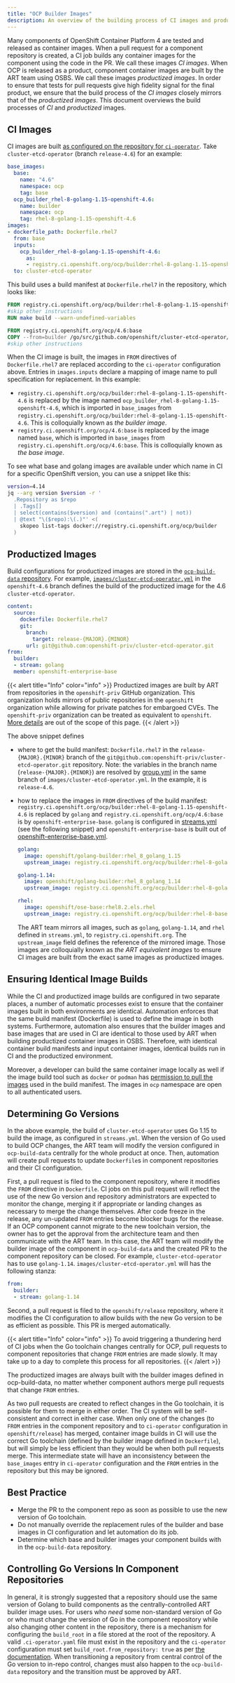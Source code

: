 ```yaml
---
title: "OCP Builder Images"
description: An overview of the building process of CI images and productized images.
---
```


Many components of OpenShift Container Platform 4 are tested and released as container images. When a pull request for a component repository is created, a CI job builds any container images for the component using the code in the PR. We call these images _CI images_. When OCP is released as a product, component container images are built by the ART team using OSBS. We call these images _productized images_. In order to ensure that tests for pull requests give high fidelity signal for the final product, we ensure that the build process of the _CI images_ closely mirrors that of the _productized images_. This document overviews the build processes of _CI_ and _productized_ images.

## CI Images

CI images are built [as configured on the repository for `ci-operator`](/docs/architecture/ci-operator/#building-container-images). Take `cluster-etcd-operator` (branch `release-4.6`) for an example:

```yaml
base_images:
  base:
    name: "4.6"
    namespace: ocp
    tag: base
  ocp_builder_rhel-8-golang-1.15-openshift-4.6:
    name: builder
    namespace: ocp
    tag: rhel-8-golang-1.15-openshift-4.6
images:
- dockerfile_path: Dockerfile.rhel7
  from: base
  inputs:
    ocp_builder_rhel-8-golang-1.15-openshift-4.6:
      as:
      - registry.ci.openshift.org/ocp/builder:rhel-8-golang-1.15-openshift-4.6
  to: cluster-etcd-operator
```

This build uses a build manifest at `Dockerfile.rhel7` in the repository, which looks like:

```Dockerfile
FROM registry.ci.openshift.org/ocp/builder:rhel-8-golang-1.15-openshift-4.6 AS builder
#skip other instructions
RUN make build --warn-undefined-variables

FROM registry.ci.openshift.org/ocp/4.6:base
COPY --from=builder /go/src/github.com/openshift/cluster-etcd-operator/bindata/bootkube/bootstrap-manifests /usr/share/bootkube/manifests/bootstrap-manifests/
#skip other instructions
```

When the CI image is built, the images in `FROM` directives of `Dockerfile.rhel7` are replaced according to the `ci-operator` configuration above. Entries in `images.inputs` declare a mapping of image name to pull specification for replacement. In this example:

* `registry.ci.openshift.org/ocp/builder:rhel-8-golang-1.15-openshift-4.6` is replaced by the image named `ocp_builder_rhel-8-golang-1.15-openshift-4.6`, which is imported in `base_images` from `registry.ci.openshift.org/ocp/builder:rhel-8-golang-1.15-openshift-4.6`. This is colloquially known as _the builder image_.
* `registry.ci.openshift.org/ocp/4.6:base` is replaced by the image named `base`, which is imported in `base_images` from `registry.ci.openshift.org/ocp/4.6:base`. This is colloquially known as _the base image_.

To see what base and golang images are available under which name in CI for a specific OpenShift version, you can use a snippet like this:
```bash
version=4.14
jq --arg version $version -r '
  .Repository as $repo
  | .Tags[]
  | select(contains($version) and (contains(".art") | not))
  | @text "\($repo):\(.)"' <(
    skopeo list-tags docker://registry.ci.openshift.org/ocp/builder
  )
```

## Productized Images

Build configurations for productized images are stored in the [`ocp-build-data` repository](https://github.com/openshift/ocp-build-data). For example, [`images/cluster-etcd-operator.yml`](https://github.com/openshift/ocp-build-data/blob/openshift-4.6/images/cluster-etcd-operator.yml) in the `openshift-4.6` branch defines the build of the productized image for the 4.6 `cluster-etcd-operator`. 


```yaml
content:
  source:
    dockerfile: Dockerfile.rhel7
    git:
      branch:
        target: release-{MAJOR}.{MINOR}
      url: git@github.com:openshift-priv/cluster-etcd-operator.git
from:
  builder:
  - stream: golang
  member: openshift-enterprise-base
```

{{< alert title="Info" color="info" >}}
Productized images are built by ART from repositories in the `openshift-priv` GitHub organization. This organization holds mirrors of public repositories in the `openshift` organization while allowing for private patches for embargoed CVEs. The `openshift-priv` organization can be treated as equivalent to `openshift`. [More details](/docs/architecture/private-repositories/#openshift-priv-organization) are out of the scope of this page.
{{< /alert >}}

The above snippet defines
* where to get the build manifest: `Dockerfile.rhel7` in the `release-{MAJOR}.{MINOR}` branch of the `git@github.com:openshift-priv/cluster-etcd-operator.git` repository. Note: the variables in the branch name (`release-{MAJOR}.{MINOR}`) are resolved by [group.yml](https://github.com/openshift/ocp-build-data/blob/eadfec1553e8b8880a3b637c8ea54143431d0bcd/group.yml#L3-L5) in the same branch of `images/cluster-etcd-operator.yml`. In the example, it is `release-4.6`.
* how to replace the images in `FROM` directives of the build manifest: `registry.ci.openshift.org/ocp/builder:rhel-8-golang-1.15-openshift-4.6` is replaced by `golang` and `registry.ci.openshift.org/ocp/4.6:base` is by `openshift-enterprise-base`. `golang` is configured in [streams.yml](https://github.com/openshift/ocp-build-data/blob/eadfec1553e8b8880a3b637c8ea54143431d0bcd/streams.yml#L75) (see the following snippet) and `openshift-enterprise-base` is built out of [openshift-enterprise-base.yml](https://github.com/openshift/ocp-build-data/blob/openshift-4.6/images/openshift-enterprise-base.yml).

  ```yaml
  golang:
    image: openshift/golang-builder:rhel_8_golang_1.15
    upstream_image: registry.ci.openshift.org/ocp/builder:rhel-8-golang-1.15-openshift-{MAJOR}.{MINOR}

  golang-1.14:
    image: openshift/golang-builder:rhel_8_golang_1.14
    upstream_image: registry.ci.openshift.org/ocp/builder:rhel-8-golang-openshift-{MAJOR}.{MINOR}

  rhel:
    image: openshift/ose-base:rhel8.2.els.rhel
    upstream_image: registry.ci.openshift.org/ocp/builder:rhel-8-base-openshift-{MAJOR}.{MINOR}
  ```

  The ART team mirrors all images, such as `golang`, `golang-1.14`, and `rhel` defined in `streams.yml`, to `registry.ci.openshift.org`. The `upstream_image` field defines the reference of the mirrored image. Those images are colloquially known as _the ART equivalent images_ to ensure CI images are built from the exact same images as productized images.

## Ensuring Identical Image Builds
While the CI and productized image builds are configured in two separate places, a number of automatic processes exist to ensure that the container images built in both environments are identical. Automation enforces that the same build manifest (Dockerfile) is used to define the image in both systems. Furthermore, automation also ensures that the builder images and base images that are used in CI are identical to those used by ART when building productized container images in OSBS. Therefore, with identical container build manifests and input container images, identical builds run in CI and the productized environment.

Moreover, a developer can build the same container image locally as well if the image build tool such as `docker` or `podman` has [permission to pull the images](/docs/how-tos/use-registries-in-build-farm/#how-do-i-log-in-to-pull-images-that-require-authentication) used in the build manifest. The images in `ocp` namespace are open to all authenticated users.

## Determining Go Versions
In the above example, the build of `cluster-etcd-operator` uses Go 1.15 to build the image, as configured in `streams.yml`. When the version of Go used to build OCP changes, the ART team will modify the version configured in `ocp-build-data` centrally for the whole product at once. Then, automation will create pull requests to update `Dockerfile`s in component repositories and their CI configuration.

First, a pull request is filed to the component repository, where it modifies the `FROM` directive in `Dockerfile`. CI jobs on this pull request will reflect the use of the new Go version and repository administrators are expected to monitor the change, merging it if appropriate or landing changes as necessary to merge the change themselves. After code freeze in the release, any un-updated `FROM` entries become blocker bugs for the release. If an OCP component cannot migrate to the new toolchain version, the owner has to get the approval from the architecture team and then communicate with the ART team. In this case, the ART team will modify the builder image of the component in `ocp-build-data` and the created PR to the component repository can be closed. For example, `cluster-etcd-operator` has to use `golang-1.14`. `images/cluster-etcd-operator.yml` will has the following stanza:

  ```yaml
  from:
    builder:
    - stream: golang-1.14
  ```

Second, a pull request is filed to the `openshift/release` repository, where it modifies the CI configuration to allow builds with the new Go version to be as efficient as possible. This PR is merged automatically.

{{< alert title="Info" color="info" >}}
To avoid triggering a thundering herd of CI jobs when the Go toolchain changes centrally for OCP, pull requests to component repositories that change `FROM` entries are made slowly. It may take up to a day to complete this process for all repositories.
{{< /alert >}}

The productized images are always built with the builder images defined in ocp-build-data, no matter whether component authors merge pull requests that change `FROM` entries.

As two pull requests are created to reflect changes in the Go toolchain, it is possible for them to merge in either order. The CI system will be self-consistent and correct in either case. When only one of the changes (to `FROM` entries in the component repository and to `ci-operator` configuration in `openshift/release`) has merged, container image builds in CI will use the correct Go toolchain (defined by the builder image defined in `Dockerfile`), but will simply be less efficient than they would be when both pull requests merge. This intermediate state will have an inconsistency between the `base_images` entry in `ci-operator` configuration and the `FROM` entries in the repository but this may be ignored.

## Best Practice

* Merge the PR to the component repo as soon as possible to use the new version of Go toolchain.
* Do not manually override the replacement rules of the builder and base images in CI configuration and let automation do its job.
* Determine which base and builder images your component builds with in the `ocp-build-data` repository.

## Controlling Go Versions In Component Repositories

In general, it is strongly suggested that a repository should use the same version of Golang to build components as the centrally-controlled ART builder image uses. For users who *need* some non-standard version of Go or who must change the version of Go in the component repository while also changing other content in the repository, there is a mechanism for configuring the `build_root` in a file stored at the root of the repository. A valid `.ci-operator.yaml` file must exist in the repository and the `ci-operator` configuration must set `build_root.from_repository: true` as per [the documentation](/docs/architecture/ci-operator/#build-root-image). When transitioning a repository from central control of the Go version to in-repo control, changes must also happen to the `ocp-build-data` repository and the transition must be approved by ART.
